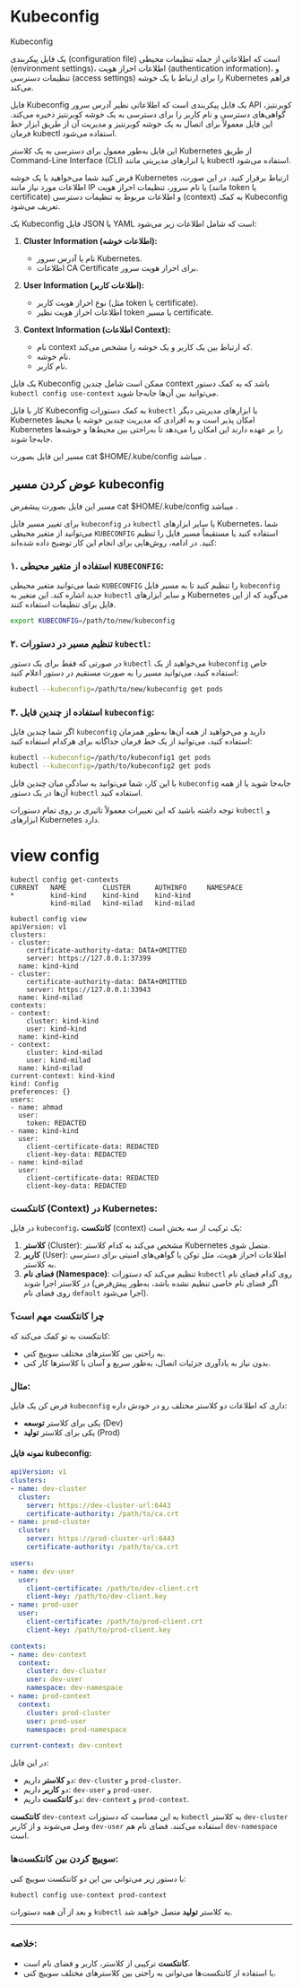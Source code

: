 # Kubeconfig

Kubeconfig

یک فایل پیکربندی (configuration file) است که اطلاعاتی از جمله تنظیمات محیطی (environment settings)، اطلاعات احراز هویت (authentication information)، و تنظیمات دسترسی (access settings) را برای ارتباط با یک خوشه Kubernetes فراهم می‌کند.

فایل Kubeconfig یک فایل پیکربندی است که اطلاعاتی نظیر آدرس سرور API کوبرنتیز، گواهی‌های دسترسی و نام کاربر را برای دسترسی به یک خوشه کوبرنتیز ذخیره می‌کند. این فایل معمولاً برای اتصال به یک خوشه کوبرنتیز و مدیریت آن از طریق ابزار خط فرمان kubectl استفاده می‌شود.


این فایل به‌طور معمول برای دسترسی به یک کلاستر Kubernetes از طریق Command-Line Interface (CLI) یا ابزارهای مدیریتی مانند kubectl استفاده می‌شود.

فرض کنید شما می‌خواهید با یک خوشه Kubernetes ارتباط برقرار کنید. در این صورت، اطلاعات مورد نیاز مانند IP یا نام سرور، تنظیمات احراز هویت (مانند token یا certificate) و اطلاعات مربوط به تنظیمات دسترسی (context) به کمک Kubeconfig تعریف می‌شود.

یک Kubeconfig فایل JSON یا YAML است که شامل اطلاعات زیر می‌شود:

1. **Cluster Information (اطلاعات خوشه):**
   - نام یا آدرس سرور Kubernetes.
   - اطلاعات CA Certificate برای احراز هویت سرور.

2. **User Information (اطلاعات کاربر):**
   - نوع احراز هویت کاربر (مثل token یا certificate).
   - اطلاعات احراز هویت نظیر token یا مسیر certificate.

3. **Context Information (اطلاعات Context):**
   - نام context که ارتباط بین یک کاربر و یک خوشه را مشخص می‌کند.
   - نام خوشه.
   - نام کاربر.

یک فایل Kubeconfig ممکن است شامل چندین context باشد که به کمک دستور `kubectl config use-context` می‌توانید بین آن‌ها جابه‌جا شوید.

کار با فایل Kubeconfig به کمک دستورات `kubectl` یا ابزارهای مدیریتی دیگر Kubernetes امکان پذیر است و به افرادی که مدیریت چندین خوشه یا محیط Kubernetes را بر عهده دارند این امکان را می‌دهد تا به‌راحتی بین محیط‌ها و خوشه‌ها جابه‌جا شوند.

مسیر این فایل بصورت cat \$HOME/.kube/config میباشد .

## عوض کردن مسیر kubeconfig
مسیر این فایل بصورت پیشفرض cat $HOME/.kube/config میباشد .

برای تغییر مسیر فایل `kubeconfig` در `kubectl` یا سایر ابزارهای Kubernetes، شما می‌توانید از متغیر محیطی `KUBECONFIG` استفاده کنید یا مستقیماً مسیر فایل را تنظیم کنید. در ادامه، روش‌هایی برای انجام این کار توضیح داده شده‌اند:

### ۱. استفاده از متغیر محیطی `KUBECONFIG`:

شما می‌توانید متغیر محیطی `KUBECONFIG` را تنظیم کنید تا به مسیر فایل `kubeconfig` جدید اشاره کند. این متغیر به `kubectl` و سایر ابزارهای Kubernetes می‌گوید که از این فایل برای تنظیمات استفاده کنند.

```bash
export KUBECONFIG=/path/to/new/kubeconfig
```

### ۲. تنظیم مسیر در دستورات `kubectl`:

در صورتی که فقط برای یک دستور `kubectl` می‌خواهید از یک `kubeconfig` خاص استفاده کنید، می‌توانید مسیر را به صورت مستقیم در دستور اعلام کنید:

```bash
kubectl --kubeconfig=/path/to/new/kubeconfig get pods
```

### ۳. استفاده از چندین فایل `kubeconfig`:

اگر شما چندین فایل `kubeconfig` دارید و می‌خواهید از همه آن‌ها به‌طور همزمان استفاده کنید، می‌توانید از یک خط فرمان جداگانه برای هرکدام استفاده کنید:

```bash
kubectl --kubeconfig=/path/to/kubeconfig1 get pods
kubectl --kubeconfig=/path/to/kubeconfig2 get pods
```

با این کار، شما می‌توانید به سادگی میان چندین فایل `kubeconfig` جابه‌جا شوید یا از همه آن‌ها در یک دستور `kubectl` استفاده کنید.

توجه داشته باشید که این تغییرات معمولاً تاثیری بر روی تمام دستورات `kubectl` و ابزارهای Kubernetes دارد.

# view config
```
kubectl config get-contexts
CURRENT   NAME         CLUSTER      AUTHINFO     NAMESPACE
*         kind-kind    kind-kind    kind-kind
          kind-milad   kind-milad   kind-milad

kubectl config view
apiVersion: v1
clusters:
- cluster:
    certificate-authority-data: DATA+OMITTED
    server: https://127.0.0.1:37399
  name: kind-kind
- cluster:
    certificate-authority-data: DATA+OMITTED
    server: https://127.0.0.1:33943
  name: kind-milad
contexts:
- context:
    cluster: kind-kind
    user: kind-kind
  name: kind-kind
- context:
    cluster: kind-milad
    user: kind-milad
  name: kind-milad
current-context: kind-kind
kind: Config
preferences: {}
users:
- name: ahmad
  user:
    token: REDACTED
- name: kind-kind
  user:
    client-certificate-data: REDACTED
    client-key-data: REDACTED
- name: kind-milad
  user:
    client-certificate-data: REDACTED
    client-key-data: REDACTED

```



### کانتکست (Context) در Kubernetes:

در فایل `kubeconfig`، **کانتکست** (context) یک ترکیب از سه بخش است:

1. **کلاستر** (Cluster): مشخص می‌کند به کدام کلاستر Kubernetes متصل شوی.
2. **کاربر** (User): اطلاعات احراز هویت، مثل توکن یا گواهی‌های امنیتی برای دسترسی به کلاستر.
3. **فضای نام (Namespace)**: تنظیم می‌کند که دستورات `kubectl` روی کدام فضای نام در کلاستر اجرا شوند (اگر فضای نام خاصی تنظیم نشده باشد، به‌طور پیش‌فرض روی فضای نام `default` اجرا می‌شود).

### چرا کانتکست مهم است؟

کانتکست به تو کمک می‌کند که:

* به راحتی بین کلاسترهای مختلف سوییچ کنی.
* بدون نیاز به یادآوری جزئیات اتصال، به‌طور سریع و آسان با کلاسترها کار کنی.

### مثال:

فرض کن یک فایل `kubeconfig` داری که اطلاعات دو کلاستر مختلف رو در خودش داره:

* یکی برای کلاستر **توسعه** (Dev)
* یکی برای کلاستر **تولید** (Prod)

#### نمونه فایل kubeconfig:

```yaml
apiVersion: v1
clusters:
- name: dev-cluster
  cluster:
    server: https://dev-cluster-url:6443
    certificate-authority: /path/to/ca.crt
- name: prod-cluster
  cluster:
    server: https://prod-cluster-url:6443
    certificate-authority: /path/to/ca.crt

users:
- name: dev-user
  user:
    client-certificate: /path/to/dev-client.crt
    client-key: /path/to/dev-client.key
- name: prod-user
  user:
    client-certificate: /path/to/prod-client.crt
    client-key: /path/to/prod-client.key

contexts:
- name: dev-context
  context:
    cluster: dev-cluster
    user: dev-user
    namespace: dev-namespace
- name: prod-context
  context:
    cluster: prod-cluster
    user: prod-user
    namespace: prod-namespace

current-context: dev-context
```

در این فایل:

* دو **کلاستر** داریم: `dev-cluster` و `prod-cluster`.
* دو **کاربر** داریم: `dev-user` و `prod-user`.
* دو **کانتکست** داریم: `dev-context` و `prod-context`.

**کانتکست** `dev-context` به این معناست که دستورات `kubectl` به کلاستر `dev-cluster` وصل می‌شوند و از کاربر `dev-user` استفاده می‌کنند. فضای نام هم `dev-namespace` است.

### سوییچ کردن بین کانتکست‌ها:

با دستور زیر می‌توانی بین این دو کانتکست سوییچ کنی:

```bash
kubectl config use-context prod-context
```

و بعد از آن همه دستورات `kubectl` به کلاستر **تولید** متصل خواهند شد.

---

### خلاصه:

* **کانتکست** ترکیبی از کلاستر، کاربر و فضای نام است.
* با استفاده از کانتکست‌ها می‌توانی به راحتی بین کلاسترهای مختلف سوییچ کنی.


